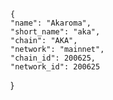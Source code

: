     {
    "name": "Akaroma",
    "short_name": "aka",
    "chain": "AKA",
    "network": "mainnet",
    "chain_id": 200625,
    "network_id": 200625
  }